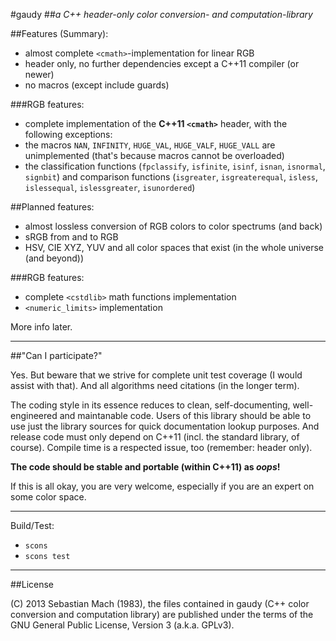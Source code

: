 #gaudy
##_a C++ header-only color conversion- and computation-library_

##Features (Summary):
* almost complete `<cmath>`-implementation for linear RGB
* header only, no further dependencies except a C++11 compiler (or newer)
* no macros (except include guards)


###RGB features:
* complete implementation of the __C++11 `<cmath>`__ header, with the following exceptions:
 * the macros `NAN`, `INFINITY`, `HUGE_VAL`, `HUGE_VALF`, `HUGE_VALL` are unimplemented (that's because macros cannot be overloaded)
 * the classification functions (`fpclassify`, `isfinite`, `isinf`, `isnan`, `isnormal`, `signbit`) and
   comparison functions (`isgreater`, `isgreaterequal`, `isless`, `islessequal`, `islessgreater`, `isunordered`)


##Planned features:

* almost lossless conversion of RGB colors to color spectrums (and back)
* sRGB from and to RGB
* HSV, CIE XYZ, YUV and all color spaces that exist (in the whole universe (and beyond))

###RGB features:
* complete `<cstdlib>` math functions implementation
* `<numeric_limits>` implementation


More info later.

-------------------------------------------------------------------------------

##"Can I participate?"

Yes. But beware that we strive for complete unit test coverage (I would assist
with that). And all algorithms need citations (in the longer term).

The coding style in its essence reduces to 
clean, self-documenting, well-engineered and maintanable code. Users of this
library should be able to use just the library sources for quick documentation
lookup purposes. And release code must only depend on C++11 (incl. the standard
library, of course). Compile time is a respected issue, too (remember: header only).

**The code should be stable and portable (within C++11) as _oops_!**

If this is all okay, you are very welcome, especially if you are an expert on
some color space.

-------------------------------------------------------------------------------

Build/Test:

* `scons`
* `scons test`


-------------------------------------------------------------------------------

##License

(C) 2013 Sebastian Mach (1983), the files contained in gaudy (C++ color 
conversion and computation library) are published under the terms of the GNU
General Public License, Version 3 (a.k.a. GPLv3).

